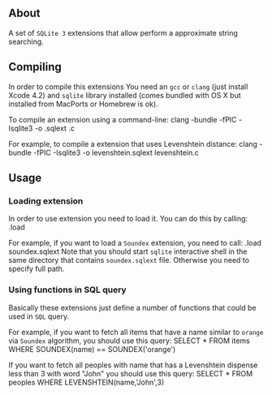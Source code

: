 ## About ##

A set of `SQLite 3` extensions that allow perform a approximate string searching.


## Compiling ##

In order to compile this extensions You need an `gcc` or `clang` (just install Xcode 4.2) and `sqlite` library installed (comes bundled with OS X but installed from MacPorts or Homebrew is ok).

To compile an extension using a command-line:
	clang -bundle -fPIC -Isqlite3 -o <desired extension name>.sqlext <filename>.c

For example, to compile a extension that uses Levenshtein distance:
	clang -bundle -fPIC -Isqlite3 -o levenshtein.sqlext levenshtein.c


## Usage ##

### Loading extension ###

In order to use extension you need to load it. You can do this by calling:
	.load <path to extension file>

For example, if you want to load a `Soundex` extension, you need to call:
	.load soundex.sqlext
Note that you should start `sqlite` interactive shell in the same directory that contains `soundex.sqlext` file. Otherwise you need to specify full path.

### Using functions in SQL query ###
Basically these extensions just define a number of functions that could be used in `SQL` query.

For example, if you want to fetch all items that have a name similar to `orange` via `Soundex` algorithm, you should use this query:
	SELECT * FROM items WHERE SOUNDEX(name) == SOUNDEX('orange')


If you want to fetch all peoples with name that has a Levenshtein dispense less than 3 with word "John" you should use this query:
	SELECT * FROM peoples WHERE LEVENSHTEIN(name,'John',3)

